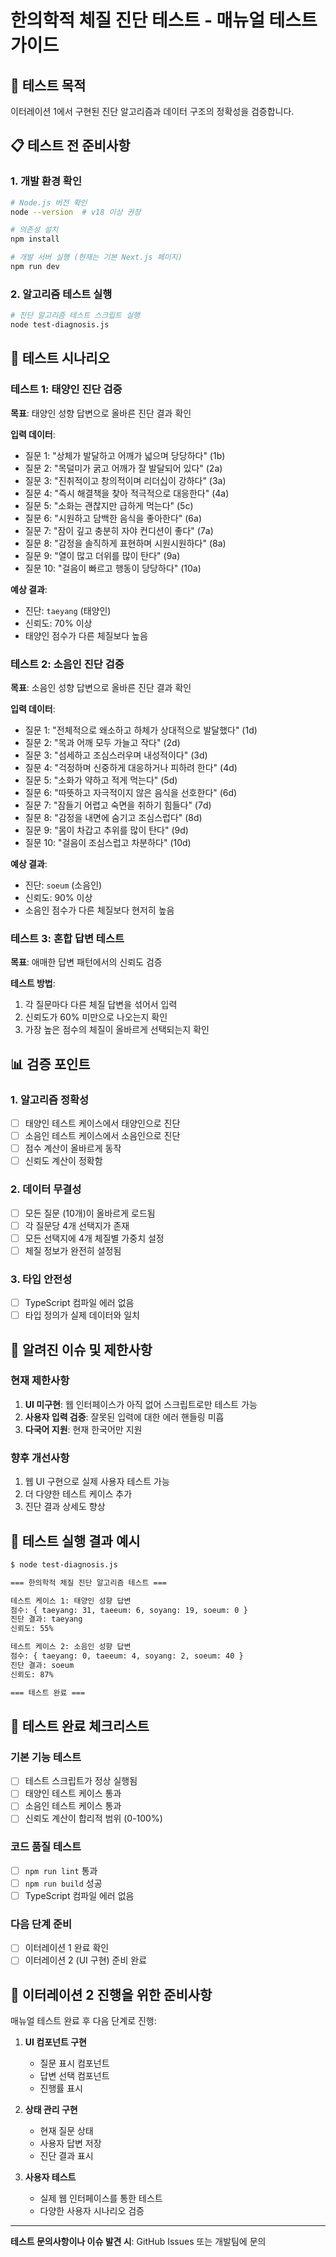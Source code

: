 # 한의학적 체질 진단 테스트 - 매뉴얼 테스트 가이드

## 🎯 테스트 목적
이터레이션 1에서 구현된 진단 알고리즘과 데이터 구조의 정확성을 검증합니다.

## 📋 테스트 전 준비사항

### 1. 개발 환경 확인
```bash
# Node.js 버전 확인
node --version  # v18 이상 권장

# 의존성 설치
npm install

# 개발 서버 실행 (현재는 기본 Next.js 페이지)
npm run dev
```

### 2. 알고리즘 테스트 실행
```bash
# 진단 알고리즘 테스트 스크립트 실행
node test-diagnosis.js
```

## 🔬 테스트 시나리오

### 테스트 1: 태양인 진단 검증
**목표**: 태양인 성향 답변으로 올바른 진단 결과 확인

**입력 데이터**:
- 질문 1: "상체가 발달하고 어깨가 넓으며 당당하다" (1b)
- 질문 2: "목덜미가 굵고 어깨가 잘 발달되어 있다" (2a)
- 질문 3: "진취적이고 창의적이며 리더십이 강하다" (3a)
- 질문 4: "즉시 해결책을 찾아 적극적으로 대응한다" (4a)
- 질문 5: "소화는 괜찮지만 급하게 먹는다" (5c)
- 질문 6: "시원하고 담백한 음식을 좋아한다" (6a)
- 질문 7: "잠이 깊고 충분히 자야 컨디션이 좋다" (7a)
- 질문 8: "감정을 솔직하게 표현하며 시원시원하다" (8a)
- 질문 9: "열이 많고 더위를 많이 탄다" (9a)
- 질문 10: "걸음이 빠르고 행동이 당당하다" (10a)

**예상 결과**:
- 진단: `taeyang` (태양인)
- 신뢰도: 70% 이상
- 태양인 점수가 다른 체질보다 높음

### 테스트 2: 소음인 진단 검증
**목표**: 소음인 성향 답변으로 올바른 진단 결과 확인

**입력 데이터**:
- 질문 1: "전체적으로 왜소하고 하체가 상대적으로 발달했다" (1d)
- 질문 2: "목과 어깨 모두 가늘고 작다" (2d)
- 질문 3: "섬세하고 조심스러우며 내성적이다" (3d)
- 질문 4: "걱정하며 신중하게 대응하거나 피하려 한다" (4d)
- 질문 5: "소화가 약하고 적게 먹는다" (5d)
- 질문 6: "따뜻하고 자극적이지 않은 음식을 선호한다" (6d)
- 질문 7: "잠들기 어렵고 숙면을 취하기 힘들다" (7d)
- 질문 8: "감정을 내면에 숨기고 조심스럽다" (8d)
- 질문 9: "몸이 차갑고 추위를 많이 탄다" (9d)
- 질문 10: "걸음이 조심스럽고 차분하다" (10d)

**예상 결과**:
- 진단: `soeum` (소음인)
- 신뢰도: 90% 이상
- 소음인 점수가 다른 체질보다 현저히 높음

### 테스트 3: 혼합 답변 테스트
**목표**: 애매한 답변 패턴에서의 신뢰도 검증

**테스트 방법**:
1. 각 질문마다 다른 체질 답변을 섞어서 입력
2. 신뢰도가 60% 미만으로 나오는지 확인
3. 가장 높은 점수의 체질이 올바르게 선택되는지 확인

## 📊 검증 포인트

### 1. 알고리즘 정확성
- [ ] 태양인 테스트 케이스에서 태양인으로 진단
- [ ] 소음인 테스트 케이스에서 소음인으로 진단
- [ ] 점수 계산이 올바르게 동작
- [ ] 신뢰도 계산이 정확함

### 2. 데이터 무결성
- [ ] 모든 질문 (10개)이 올바르게 로드됨
- [ ] 각 질문당 4개 선택지가 존재
- [ ] 모든 선택지에 4개 체질별 가중치 설정
- [ ] 체질 정보가 완전히 설정됨

### 3. 타입 안전성
- [ ] TypeScript 컴파일 에러 없음
- [ ] 타입 정의가 실제 데이터와 일치

## 🐛 알려진 이슈 및 제한사항

### 현재 제한사항
1. **UI 미구현**: 웹 인터페이스가 아직 없어 스크립트로만 테스트 가능
2. **사용자 입력 검증**: 잘못된 입력에 대한 에러 핸들링 미흡
3. **다국어 지원**: 현재 한국어만 지원

### 향후 개선사항
1. 웹 UI 구현으로 실제 사용자 테스트 가능
2. 더 다양한 테스트 케이스 추가
3. 진단 결과 상세도 향상

## 🔄 테스트 실행 결과 예시

```bash
$ node test-diagnosis.js

=== 한의학적 체질 진단 알고리즘 테스트 ===

테스트 케이스 1: 태양인 성향 답변
점수: { taeyang: 31, taeeum: 6, soyang: 19, soeum: 0 }
진단 결과: taeyang
신뢰도: 55%

테스트 케이스 2: 소음인 성향 답변
점수: { taeyang: 0, taeeum: 4, soyang: 2, soeum: 40 }
진단 결과: soeum
신뢰도: 87%

=== 테스트 완료 ===
```

## 📝 테스트 완료 체크리스트

### 기본 기능 테스트
- [ ] 테스트 스크립트가 정상 실행됨
- [ ] 태양인 테스트 케이스 통과
- [ ] 소음인 테스트 케이스 통과
- [ ] 신뢰도 계산이 합리적 범위 (0-100%)

### 코드 품질 테스트
- [ ] `npm run lint` 통과
- [ ] `npm run build` 성공
- [ ] TypeScript 컴파일 에러 없음

### 다음 단계 준비
- [ ] 이터레이션 1 완료 확인
- [ ] 이터레이션 2 (UI 구현) 준비 완료

## 🚀 이터레이션 2 진행을 위한 준비사항

매뉴얼 테스트 완료 후 다음 단계로 진행:

1. **UI 컴포넌트 구현**
   - 질문 표시 컴포넌트
   - 답변 선택 컴포넌트
   - 진행률 표시

2. **상태 관리 구현**
   - 현재 질문 상태
   - 사용자 답변 저장
   - 진단 결과 표시

3. **사용자 테스트**
   - 실제 웹 인터페이스를 통한 테스트
   - 다양한 사용자 시나리오 검증

---

**테스트 문의사항이나 이슈 발견 시**: GitHub Issues 또는 개발팀에 문의